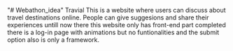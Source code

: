 "# Webathon_idea" 
Travial 
This is a website where users can discuss about travel destinations online.
People can give suggesions and share their experiences
untill now there this website only has front-end part completed
there is a log-in page with animations but no funtionalities 
and the submit option also is only a framework.
